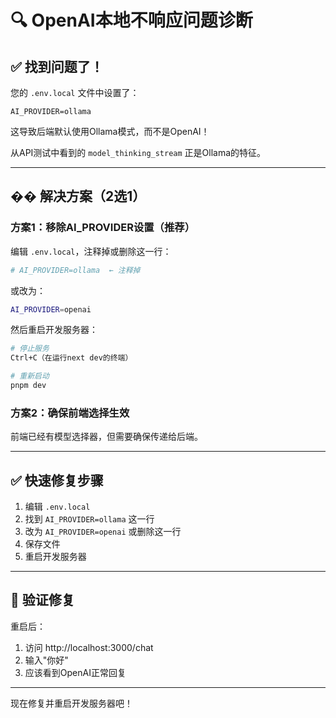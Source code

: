# 🔍 OpenAI本地不响应问题诊断

## ✅ 找到问题了！

您的 `.env.local` 文件中设置了：
```
AI_PROVIDER=ollama
```

这导致后端默认使用Ollama模式，而不是OpenAI！

从API测试中看到的 `model_thinking_stream` 正是Ollama的特征。

---

## �� 解决方案（2选1）

### 方案1：移除AI_PROVIDER设置（推荐）

编辑 `.env.local`，注释掉或删除这一行：
```bash
# AI_PROVIDER=ollama  ← 注释掉
```

或改为：
```bash
AI_PROVIDER=openai
```

然后重启开发服务器：
```bash
# 停止服务
Ctrl+C（在运行next dev的终端）

# 重新启动  
pnpm dev
```

### 方案2：确保前端选择生效

前端已经有模型选择器，但需要确保传递给后端。

---

## ✅ 快速修复步骤

1. 编辑 `.env.local`
2. 找到 `AI_PROVIDER=ollama` 这一行
3. 改为 `AI_PROVIDER=openai` 或删除这一行
4. 保存文件
5. 重启开发服务器

---

## 🧪 验证修复

重启后：
1. 访问 http://localhost:3000/chat
2. 输入"你好"
3. 应该看到OpenAI正常回复

---

现在修复并重启开发服务器吧！
